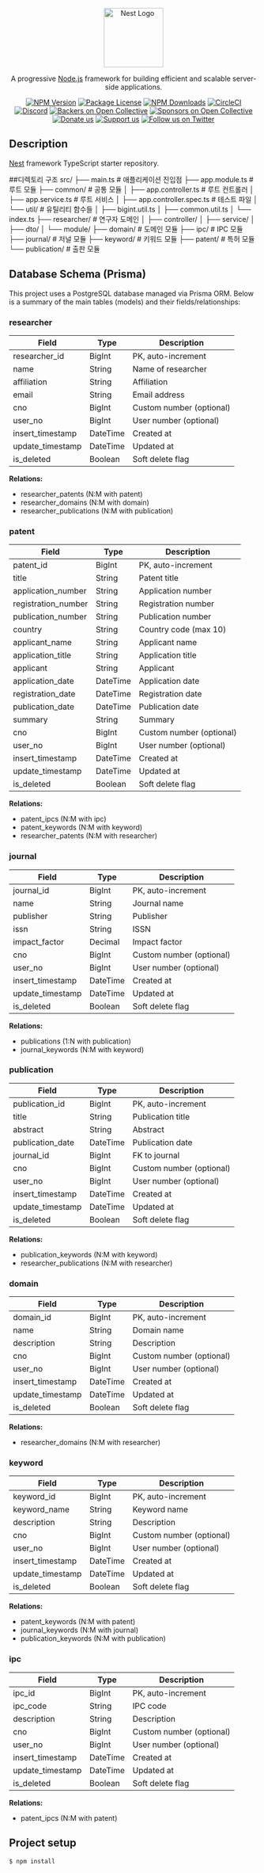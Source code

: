 <p align="center">
  <a href="http://nestjs.com/" target="blank"><img src="https://nestjs.com/img/logo-small.svg" width="120" alt="Nest Logo" /></a>
</p>

[circleci-image]: https://img.shields.io/circleci/build/github/nestjs/nest/master?token=abc123def456
[circleci-url]: https://circleci.com/gh/nestjs/nest

  <p align="center">A progressive <a href="http://nodejs.org" target="_blank">Node.js</a> framework for building efficient and scalable server-side applications.</p>
    <p align="center">
<a href="https://www.npmjs.com/~nestjscore" target="_blank"><img src="https://img.shields.io/npm/v/@nestjs/core.svg" alt="NPM Version" /></a>
<a href="https://www.npmjs.com/~nestjscore" target="_blank"><img src="https://img.shields.io/npm/l/@nestjs/core.svg" alt="Package License" /></a>
<a href="https://www.npmjs.com/~nestjscore" target="_blank"><img src="https://img.shields.io/npm/dm/@nestjs/common.svg" alt="NPM Downloads" /></a>
<a href="https://circleci.com/gh/nestjs/nest" target="_blank"><img src="https://img.shields.io/circleci/build/github/nestjs/nest/master" alt="CircleCI" /></a>
<a href="https://discord.gg/G7Qnnhy" target="_blank"><img src="https://img.shields.io/badge/discord-online-brightgreen.svg" alt="Discord"/></a>
<a href="https://opencollective.com/nest#backer" target="_blank"><img src="https://opencollective.com/nest/backers/badge.svg" alt="Backers on Open Collective" /></a>
<a href="https://opencollective.com/nest#sponsor" target="_blank"><img src="https://opencollective.com/nest/sponsors/badge.svg" alt="Sponsors on Open Collective" /></a>
  <a href="https://paypal.me/kamilmysliwiec" target="_blank"><img src="https://img.shields.io/badge/Donate-PayPal-ff3f59.svg" alt="Donate us"/></a>
    <a href="https://opencollective.com/nest#sponsor"  target="_blank"><img src="https://img.shields.io/badge/Support%20us-Open%20Collective-41B883.svg" alt="Support us"></a>
  <a href="https://twitter.com/nestframework" target="_blank"><img src="https://img.shields.io/twitter/follow/nestframework.svg?style=social&label=Follow" alt="Follow us on Twitter"></a>
</p>
  <!--[![Backers on Open Collective](https://opencollective.com/nest/backers/badge.svg)](https://opencollective.com/nest#backer)
  [![Sponsors on Open Collective](https://opencollective.com/nest/sponsors/badge.svg)](https://opencollective.com/nest#sponsor)-->

## Description

[Nest](https://github.com/nestjs/nest) framework TypeScript starter repository.

##디렉토리 구조 
src/
├── main.ts                    # 애플리케이션 진입점
├── app.module.ts              # 루트 모듈
├── common/                    # 공통 모듈
│   ├── app.controller.ts      # 루트 컨트롤러
│   ├── app.service.ts         # 루트 서비스
│   ├── app.controller.spec.ts # 테스트 파일
│   └── util/                  # 유틸리티 함수들
│       ├── bigint.util.ts
│       ├── common.util.ts
│       └── index.ts
├── researcher/                # 연구자 도메인
│   ├── controller/
│   ├── service/
│   ├── dto/
│   └── module/
├── domain/                    # 도메인 모듈
├── ipc/                       # IPC 모듈
├── journal/                   # 저널 모듈
├── keyword/                   # 키워드 모듈
├── patent/                    # 특허 모듈
└── publication/               # 출판 모듈


## Database Schema (Prisma)

This project uses a PostgreSQL database managed via Prisma ORM. Below is a summary of the main tables (models) and their fields/relationships:

### researcher
| Field                | Type     | Description                |
|----------------------|----------|----------------------------|
| researcher_id        | BigInt   | PK, auto-increment         |
| name                 | String   | Name of researcher         |
| affiliation          | String   | Affiliation                |
| email                | String   | Email address              |
| cno                  | BigInt   | Custom number (optional)   |
| user_no              | BigInt   | User number (optional)     |
| insert_timestamp     | DateTime | Created at                 |
| update_timestamp     | DateTime | Updated at                 |
| is_deleted           | Boolean  | Soft delete flag           |

**Relations:**
- researcher_patents (N:M with patent)
- researcher_domains (N:M with domain)
- researcher_publications (N:M with publication)

### patent
| Field                | Type     | Description                |
|----------------------|----------|----------------------------|
| patent_id            | BigInt   | PK, auto-increment         |
| title                | String   | Patent title               |
| application_number   | String   | Application number         |
| registration_number  | String   | Registration number        |
| publication_number   | String   | Publication number         |
| country              | String   | Country code (max 10)      |
| applicant_name       | String   | Applicant name             |
| application_title    | String   | Application title          |
| applicant            | String   | Applicant                  |
| application_date     | DateTime | Application date           |
| registration_date    | DateTime | Registration date          |
| publication_date     | DateTime | Publication date           |
| summary              | String   | Summary                    |
| cno                  | BigInt   | Custom number (optional)   |
| user_no              | BigInt   | User number (optional)     |
| insert_timestamp     | DateTime | Created at                 |
| update_timestamp     | DateTime | Updated at                 |
| is_deleted           | Boolean  | Soft delete flag           |

**Relations:**
- patent_ipcs (N:M with ipc)
- patent_keywords (N:M with keyword)
- researcher_patents (N:M with researcher)

### journal
| Field                | Type     | Description                |
|----------------------|----------|----------------------------|
| journal_id           | BigInt   | PK, auto-increment         |
| name                 | String   | Journal name               |
| publisher            | String   | Publisher                  |
| issn                 | String   | ISSN                       |
| impact_factor        | Decimal  | Impact factor              |
| cno                  | BigInt   | Custom number (optional)   |
| user_no              | BigInt   | User number (optional)     |
| insert_timestamp     | DateTime | Created at                 |
| update_timestamp     | DateTime | Updated at                 |
| is_deleted           | Boolean  | Soft delete flag           |

**Relations:**
- publications (1:N with publication)
- journal_keywords (N:M with keyword)

### publication
| Field                | Type     | Description                |
|----------------------|----------|----------------------------|
| publication_id       | BigInt   | PK, auto-increment         |
| title                | String   | Publication title          |
| abstract             | String   | Abstract                   |
| publication_date     | DateTime | Publication date           |
| journal_id           | BigInt   | FK to journal              |
| cno                  | BigInt   | Custom number (optional)   |
| user_no              | BigInt   | User number (optional)     |
| insert_timestamp     | DateTime | Created at                 |
| update_timestamp     | DateTime | Updated at                 |
| is_deleted           | Boolean  | Soft delete flag           |

**Relations:**
- publication_keywords (N:M with keyword)
- researcher_publications (N:M with researcher)

### domain
| Field                | Type     | Description                |
|----------------------|----------|----------------------------|
| domain_id            | BigInt   | PK, auto-increment         |
| name                 | String   | Domain name                |
| description          | String   | Description                |
| cno                  | BigInt   | Custom number (optional)   |
| user_no              | BigInt   | User number (optional)     |
| insert_timestamp     | DateTime | Created at                 |
| update_timestamp     | DateTime | Updated at                 |
| is_deleted           | Boolean  | Soft delete flag           |

**Relations:**
- researcher_domains (N:M with researcher)

### keyword
| Field                | Type     | Description                |
|----------------------|----------|----------------------------|
| keyword_id           | BigInt   | PK, auto-increment         |
| keyword_name         | String   | Keyword name               |
| description          | String   | Description                |
| cno                  | BigInt   | Custom number (optional)   |
| user_no              | BigInt   | User number (optional)     |
| insert_timestamp     | DateTime | Created at                 |
| update_timestamp     | DateTime | Updated at                 |
| is_deleted           | Boolean  | Soft delete flag           |

**Relations:**
- patent_keywords (N:M with patent)
- journal_keywords (N:M with journal)
- publication_keywords (N:M with publication)

### ipc
| Field                | Type     | Description                |
|----------------------|----------|----------------------------|
| ipc_id               | BigInt   | PK, auto-increment         |
| ipc_code             | String   | IPC code                   |
| description          | String   | Description                |
| cno                  | BigInt   | Custom number (optional)   |
| user_no              | BigInt   | User number (optional)     |
| insert_timestamp     | DateTime | Created at                 |
| update_timestamp     | DateTime | Updated at                 |
| is_deleted           | Boolean  | Soft delete flag           |

**Relations:**
- patent_ipcs (N:M with patent)

## Project setup

```bash
$ npm install
```